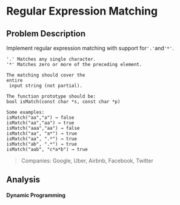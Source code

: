 # Regular Expression Matching

## Problem Description

Implement regular expression matching with support for`'.'`and`'*'`.

```
'.' Matches any single character.
'*' Matches zero or more of the preceding element.

The matching should cover the 
entire
 input string (not partial).

The function prototype should be:
bool isMatch(const char *s, const char *p)

Some examples:
isMatch("aa","a") → false
isMatch("aa","aa") → true
isMatch("aaa","aa") → false
isMatch("aa", "a*") → true
isMatch("aa", ".*") → true
isMatch("ab", ".*") → true
isMatch("aab", "c*a*b") → true
```

> Companies: Google, Uber, Airbnb, Facebook, Twitter

## Analysis

#### Dynamic Programming



